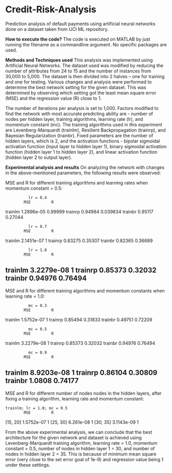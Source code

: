 # Credit-Risk-Analysis
  Prediction analysis of default payments using artificial neural networks done on a dataset taken from UCI ML repository.

**How to execute the code?**
  The code is executed on MATLAB by just running the filename as a commandline argument. No specific packages are used.

**Methods and Techniques used**
  This analysis was implemented using Artificial Neural Networks. The dataset used was modified by reducing the number of attributes from 24 to 15 and the number of instances from 30,000 to 5,000. The dataset is then divided into 2 halves – one for training and one for testing. Various changes and analysis were performed to determine the best network setting for the given dataset. This was determined by observing which setting got the least mean square error (MSE) and the regression value (R) close to 1.
  
  The number of iterations per analysis is set to 1,000. Factors modified to find the network with most accurate predicting ability are - number of nodes per hidden layer, training algorithms, learning rate (lr), and momentum constant (mc). The training algorithms used in this experiment are Levenberg-Marquardt (trainlm), Resilient Backpropagation (trainrp), and Bayesian Regularization (trainbr). Fixed parameters are the number of hidden layers, which is 2, and the activation functions - bipolar sigmoidal activation function (input layer to hidden layer 1), binary sigmoidal activation function (hidden layer 1 to hidden layer 2), and linear activation function (hidden layer 2 to output layer).

**Experimental analysis and results**
  On analyzing the network with changes in the above-mentioned parameters, the following results were observed: 

MSE and R for different training algorithms and learning rates when momentum constant = 0.5:

	          lr = 0.4
	        MSE	        R
trainlm	  1.2896e-05	0.99999
trainrp	  0.94984	    0.039834
trainbr	  0.95117	    0.27044

	          lr = 0.7
	        MSE	        R
trainlm	  2.1451e-07	1
trainrp	  0.83275	    0.35307
trainbr	  0.82365   	0.36689

	          lr = 1.0
	        MSE	        R
trainlm	  3.2279e-08	1
trainrp	  0.85373	    0.32032
trainbr 	0.94976	    0.76494
-----------------------------------

MSE and R for different training algorithms and momentum constants when learning rate = 1.0:

	          mc = 0.3
	        MSE	        R
trainlm	  1.5752e-07	1
trainrp	  0.85494	    0.31833
trainbr	  0.49751	    0.72209

	          mc = 0.5
	        MSE	        R
trainlm	  3.2279e-08	1
trainrp	  0.85373	    0.32032
trainbr	  0.94976	    0.76494

	          mc = 0.9
	        MSE	        R
trainlm	  8.9203e-08	1
trainrp	  0.86104	    0.30809
trainbr	  1.0808	    0.74177
-----------------------------------

MSE and R for different number of nodes nodes in the hidden layers, after fixing a training algorithm, learning rate and momentum constant:

	trainlm; lr = 1.0; mc = 0.5
	        MSE	        R
[15, 20]	1.5752e-07	1
[25, 30]	6.261e-08	  1
[30, 35]	3.1143e-09	1

From the above experimental analysis, we can conclude that the best architecture for the given network and dataset is achieved using Levenberg-Marquardt training algorithm, learning rate = 1.0, momentum constant = 0.5, number of nodes in hidden layer 1 = 30, and number of nodes in hidden layer 2 = 35. This is because of minimum mean square error (very close to the set error goal of 1e-9) and regression value being 1 under these settings.

